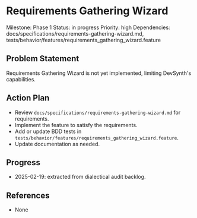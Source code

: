 # Requirements Gathering Wizard
Milestone: Phase 1
Status: in progress
Priority: high
Dependencies: docs/specifications/requirements-gathering-wizard.md, tests/behavior/features/requirements_gathering_wizard.feature

## Problem Statement
Requirements Gathering Wizard is not yet implemented, limiting DevSynth's capabilities.


## Action Plan
- Review `docs/specifications/requirements-gathering-wizard.md` for requirements.
- Implement the feature to satisfy the requirements.
- Add or update BDD tests in `tests/behavior/features/requirements_gathering_wizard.feature`.
- Update documentation as needed.

## Progress
- 2025-02-19: extracted from dialectical audit backlog.

## References
- None
